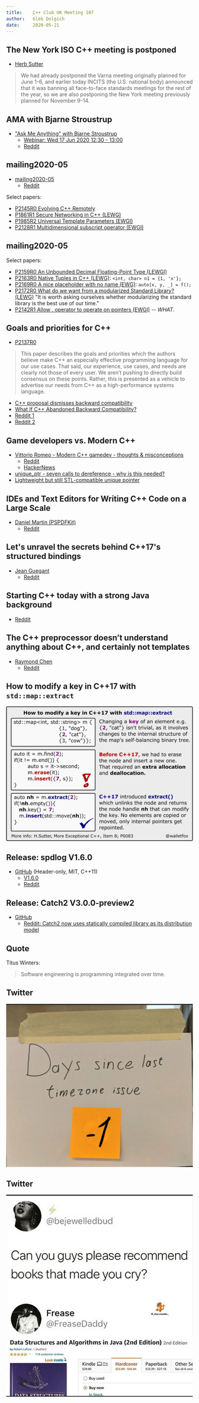 ```yaml
---
title:    C++ Club UK Meeting 107
author:   Gleb Dolgich
date:     2020-05-21
---
```


## The New York ISO C++ meeting is postponed

* [Herb Sutter](https://herbsutter.com/2020/05/20/the-new-york-iso-c-meeting-is-postponed/)

> We had already postponed the Varna meeting originally planned for June 1-6, and earlier today INCITS (the U.S. national body) announced that it was banning all face-to-face standards meetings for the rest of the year, so we are also postponing the New York meeting previously planned for November 9-14.

## AMA with Bjarne Stroustrup

* ["Ask Me Anything" with Bjarne Stroustrup](https://pldi20.sigplan.org/details/pldi-2020-ask-me-anything/4/-Ask-Me-Anything-with-Bjarne-Stroustrup)
  * [Webinar: Wed 17 Jun 2020 12:30 - 13:00](https://pldi20.sigplan.org/room/pldi-2020-venue-ama-webinar)
  * [Reddit](https://www.reddit.com/r/cpp/comments/gjxcjn/ask_me_anything_with_bjarne_stroustrup_pldi_2020/)

## mailing2020-05

* [mailing2020-05](http://www.open-std.org/jtc1/sc22/wg21/docs/papers/2020/#mailing2020-05)
  * [Reddit](https://www.reddit.com/r/cpp/comments/glwito/202005_c_standard_mailing/)

Select papers:

* [P2145R0 Evolving C++ Remotely](http://www.open-std.org/jtc1/sc22/wg21/docs/papers/2020/p2145r0.html)
* [P1861R1 Secure Networking in C++ (LEWG)](http://www.open-std.org/jtc1/sc22/wg21/docs/papers/2020/p1861r1.html)
* [P1985R2 Universal Template Parameters (EWGI)](http://www.open-std.org/jtc1/sc22/wg21/docs/papers/2020/p1985r1.pdf)
* [P2128R1 Multidimensional subscript operator (EWGI)](http://www.open-std.org/jtc1/sc22/wg21/docs/papers/2020/p2128r1.pdf)

## mailing2020-05

Select papers:

* [P2159R0 An Unbounded Decimal Floating-Point Type (LEWGI)](http://www.open-std.org/jtc1/sc22/wg21/docs/papers/2020/p2159r0.html)
* [P2163R0 Native Tuples in C++ (LEWG)](http://www.open-std.org/jtc1/sc22/wg21/docs/papers/2020/p2163r0.pdf): `<int, char> n1 = {1, 'x'};`
* [P2169R0 A nice placeholder with no name (EWG)](http://www.open-std.org/jtc1/sc22/wg21/docs/papers/2020/p2169r0.pdf): `auto[x, y, _] = f();`
* [P2172R0 What do we want from a modularized Standard Library? (LEWG)](http://www.open-std.org/jtc1/sc22/wg21/docs/papers/2020/p2172r0.pdf) "It is worth asking ourselves whether modularizing the standard library is the best use of our time."
* [P2142R1 Allow . operator to operate on pointers (EWGI)](http://www.open-std.org/jtc1/sc22/wg21/docs/papers/2020/p2142r1.pdf) -- _WHAT_.

## Goals and priorities for C++

* [P2137R0](http://www.open-std.org/jtc1/sc22/wg21/docs/papers/2020/p2137r0.html)

> This paper describes the goals and priorities which the authors believe make C++ an especially effective programming language for our use cases. That said, our experience, use cases, and needs are clearly not those of every user. We aren’t pushing to directly build consensus on these points. Rather, this is presented as a vehicle to advertise our needs from C++ as a high-performance systems language.

* [C++ proposal dismisses backward compatibility](https://www.infoworld.com/article/3535795/c-plus-plus-proposal-dismisses-backward-compatibility.html)
* [What If C++ Abandoned Backward Compatibility?](https://robert.ocallahan.org/2020/03/what-if-c-abandoned-backward.html)
* [Reddit 1](https://www.reddit.com/r/programming/comments/gnn6l3/c_proposal_dismisses_backward_compatibility/)
* [Reddit 2](https://www.reddit.com/r/compsci/comments/gnn6qj/c_proposal_dismisses_backward_compatibility/)

## Game developers vs. Modern C++

* [Vittorio Romeo - Modern C++ gamedev - thoughts & misconceptions](https://vittorioromeo.info/index/blog/gamedev_modern_cpp_thoughts.html)
  * [Reddit](https://www.reddit.com/r/cpp/comments/gkrquo/modern_c_gamedev_thoughts_misconceptions/)
  * [HackerNews](https://news.ycombinator.com/item?id=23202120)
* [unique_ptr - seven calls to dereference - why is this needed?](https://old.reddit.com/r/cpp/comments/b0sq6p/unique_ptr_seven_calls_to_dereference_why_is_this/)
* [Lightweight but still STL-compatible unique pointer](https://blog.magnum.graphics/backstage/lightweight-stl-compatible-unique-pointer/)

## IDEs and Text Editors for Writing C++ Code on a Large Scale

* [Daniel Martin (PSPDFKit)](https://pspdfkit.com/blog/2020/ide-text-editors-cpp-large-scale/)
  * [Reddit](https://www.reddit.com/r/cpp/comments/gnaoop/ides_and_text_editors_for_writing_c_code_on_a/)

## Let's unravel the secrets behind C++17's structured bindings

* [Jean Guegant](https://jguegant.github.io/blogs/tech/structured-bindings.html)
  * [Reddit](https://www.reddit.com/r/cpp/comments/glnx3w/lets_unravel_the_secrets_behind_c17s_structured/)

## Starting C++ today with a strong Java background

* [Reddit](https://www.reddit.com/r/cpp/comments/gkizd4/starting_c_today_with_a_strong_java_background/)

## The C++ preprocessor doesn’t understand anything about C++, and certainly not templates

* [Raymond Chen](https://devblogs.microsoft.com/oldnewthing/20200508-52/?p=103735)
  * [Reddit](https://www.reddit.com/r/cpp/comments/ggeer7/the_c_preprocessor_doesnt_understand_anything/)

## How to modify a key in C++17 with `std::map::extract`

![](img/std-map-extract.jpeg)

## Release: spdlog V1.6.0

* [GitHub](https://github.com/gabime/spdlog) (Header-only, MIT, C++11)
  * [V1.6.0 ](https://github.com/gabime/spdlog/releases/tag/v1.6.0)
  * [Reddit](https://www.reddit.com/r/cpp/comments/gk99fk/spdlog_160_released/)

## Release: Catch2 V3.0.0-preview2

* [GitHub](https://github.com/catchorg/Catch2/releases/tag/v3.0.0-preview2)
  * [Reddit: Catch2 now uses statically compiled library as its distribution model](https://www.reddit.com/r/cpp/comments/gjp548/catch2_v300_preview2_catch2_now_uses_statically/)

## Quote

Titus Winters:

> Software engineering is programming integrated over time.

## Twitter

![](img/timezones.jpeg)

## Twitter

![](img/books-that-made-you-cry.jpeg)
